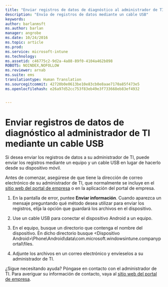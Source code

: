 ```yaml
---
title: "Enviar registros de datos de diagnóstico al administrador de TI mediante un cable USB | Microsoft Intune"
description: "Envío de registros de datos mediante un cable USB"
keywords: 
author: barlanmsft
ms.author: barlan
manager: angrobe
ms.date: 10/24/2016
ms.topic: article
ms.prod: 
ms.service: microsoft-intune
ms.technology: 
ms.assetid: c46775c2-9d2a-4a88-89f0-4104a462b898
ROBOTS: NOINDEX,NOFOLLOW
ms.reviewer: arnab
ms.suite: ems
translationtype: Human Translation
ms.sourcegitcommit: 42720b0e0613be10e83cb0e8aae7170a85f473e5
ms.openlocfilehash: e26a97d52cc753f83eb49e3f733668eb83ef4932


---
```



# <a name="send-diagnostic-data-logs-to-your-it-admin-using-a-usb-cable"></a>Enviar registros de datos de diagnóstico al administrador de TI mediante un cable USB

Si desea enviar los registros de datos a su administrador de TI, puede enviar los registros mediante un equipo y un cable USB en lugar de hacerlo desde su dispositivo móvil.

 Antes de comenzar, asegúrese de que tiene la dirección de correo electrónico de su administrador de TI, que normalmente se incluye en el [sitio web del portal de empresa](http://portal.manage.microsoft.com) o en la aplicación del portal de empresa.

1.  En la pantalla de error, puntee **Enviar información**. Cuando aparezca un mensaje preguntando qué método desea utilizar para enviar los registros, elija la opción que guardará los archivos en el dispositivo.

2.  Use un cable USB para conectar el dispositivo Android a un equipo.

3.  En el equipo, busque un directorio que contenga el nombre del dispositivo. En dicho directorio busque &lt;Dispositivo Android&gt;\Phone\Android\data\com.microsoft.windowsintune.companyportal\files\.

4.  Adjunte los archivos en un correo electrónico y envíeselos a su administrador de TI.

¿Sigue necesitando ayuda? Póngase en contacto con el administrador de TI. Para averiguar su información de contacto, vaya al [sitio web del portal de empresa](http://portal.manage.microsoft.com).



<!--HONumber=Oct16_HO2-->


